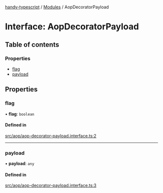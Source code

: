 [handy-typescript](../README.md) / [Modules](../modules.md) / AopDecoratorPayload

# Interface: AopDecoratorPayload

## Table of contents

### Properties

- [flag](AopDecoratorPayload.md#flag)
- [payload](AopDecoratorPayload.md#payload)

## Properties

### flag

• **flag**: `boolean`

#### Defined in

[src/aop/aop-decorator-payload.interface.ts:2](https://github.com/robbiemu/handy-typescript/blob/400192d/src/aop/aop-decorator-payload.interface.ts#L2)

___

### payload

• **payload**: `any`

#### Defined in

[src/aop/aop-decorator-payload.interface.ts:3](https://github.com/robbiemu/handy-typescript/blob/400192d/src/aop/aop-decorator-payload.interface.ts#L3)
